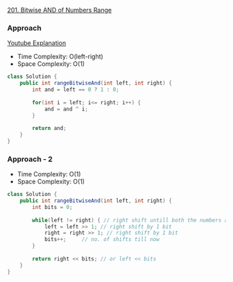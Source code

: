 
[201. Bitwise AND of Numbers Range](https://leetcode.com/problems/bitwise-and-of-numbers-range/)

### Approach

[Youtube Explanation](https://www.youtube.com/watch?v=-qrpJykY2gE)

- Time Complexity: O(left-right)
- Space Complexity: O(1)

```java
class Solution {
    public int rangeBitwiseAnd(int left, int right) {
        int and = left == 0 ? 1 : 0;
        
        for(int i = left; i<= right; i++) {
            and = and ^ i;
        }
        
        return and;
    }
}
```

### Approach - 2

- Time Complexity: O(1)
- Space Complexity: O(1)

```java
class Solution {
    public int rangeBitwiseAnd(int left, int right) {
        int bits = 0;
        
        while(left != right) { // right shift untill both the numbers are equal
            left = left >> 1; // right shift by 1 bit
            right = right >> 1; // right shift by 1 bit
            bits++;     // no. of shifts till now
        }
        
        return right << bits; // or left << bits
    }
}
```